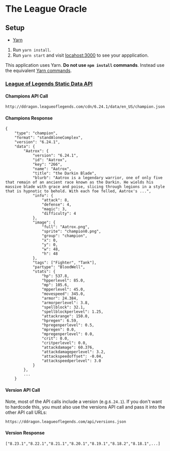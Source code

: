 # The League Oracle
 
## Setup
* [Yarn](https://yarnpkg.com/en/docs/install)

1. Run `yarn install`.
2. Run `yarn start` and visit [locahost:3000](http://localhost:3000) to see
your appplication.

This application uses Yarn. **Do not use `npm install` commands**. Instead use the
equivalent [Yarn commands](https://yarnpkg.com/en/docs/usage).
 
 
### **[League of Legends Static Data API](https://developer.riotgames.com/static-data.html)**

#### Champions API Call
    
    http://ddragon.leagueoflegends.com/cdn/6.24.1/data/en_US/champion.json
    
#### Champions Response

```
{
	"type": "champion",
	"format": "standAloneComplex",
	"version": "6.24.1",
	"data": {
		"Aatrox": {
			"version": "6.24.1",
			"id": "Aatrox",
			"key": "266",
			"name": "Aatrox",
			"title": "the Darkin Blade",
			"blurb": "Aatrox is a legendary warrior, one of only five that remain of an ancient race known as the Darkin. He wields his massive blade with grace and poise, slicing through legions in a style that is hypnotic to behold. With each foe felled, Aatrox's ...",
			"info": {
				"attack": 8,
				"defense": 4,
				"magic": 3,
				"difficulty": 4
			},
			"image": {
				"full": "Aatrox.png",
				"sprite": "champion0.png",
				"group": "champion",
				"x": 0,
				"y": 0,
				"w": 48,
				"h": 48
			},
			"tags": ["Fighter", "Tank"],
			"partype": "BloodWell",
			"stats": {
				"hp": 537.8,
				"hpperlevel": 85.0,
				"mp": 105.6,
				"mpperlevel": 45.0,
				"movespeed": 345.0,
				"armor": 24.384,
				"armorperlevel": 3.8,
				"spellblock": 32.1,
				"spellblockperlevel": 1.25,
				"attackrange": 150.0,
				"hpregen": 6.59,
				"hpregenperlevel": 0.5,
				"mpregen": 0.0,
				"mpregenperlevel": 0.0,
				"crit": 0.0,
				"critperlevel": 0.0,
				"attackdamage": 60.376,
				"attackdamageperlevel": 3.2,
				"attackspeedoffset": -0.04,
				"attackspeedperlevel": 3.0
			}
		},
		...
    }
```

#### Version API Call

Note, most of the API calls include a version (e.g.`6.24.1`). If you don't want to hardcode this, you must also use the versions API call and pass it into the other API call URLs:

    https://ddragon.leagueoflegends.com/api/versions.json    

#### Version Response

```
["8.23.1","8.22.1","8.21.1","8.20.1","8.19.1","8.18.2","8.18.1",...]
```

